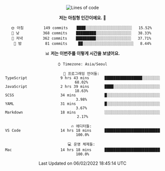 <div align='center'>
 
<!--START_SECTION:waka-->
![Lines of code](https://img.shields.io/badge/%EC%A0%80%EB%8A%94%20%EC%97%AC%ED%83%9C%EA%B9%8C%EC%A7%80%20-59%20Thousand%20%EC%A4%84%EC%9D%98%20%EC%BD%94%EB%93%9C%EB%A5%BC%20%EC%9E%91%EC%84%B1%ED%96%88%EC%96%B4%EC%9A%94.-blue)

**저는 아침형 인간이에요. 🐤** 

```text
🌞 아침         149 commits    ████░░░░░░░░░░░░░░░░░░░░░   15.52% 
🌆 낮　         368 commits    █████████░░░░░░░░░░░░░░░░   38.33% 
🌃 저녁         362 commits    █████████░░░░░░░░░░░░░░░░   37.71% 
🌙 밤　         81 commits     ██░░░░░░░░░░░░░░░░░░░░░░░   8.44%

```


📊 **저는 이번주를 이렇게 시간을 보냈어요.** 

```text
⌚︎ Timezone: Asia/Seoul

💬 프로그래밍 언어들: 
TypeScript               9 hrs 43 mins       █████████████████░░░░░░░░   68.02% 
JavaScript               2 hrs 39 mins       ████░░░░░░░░░░░░░░░░░░░░░   18.63% 
SCSS                     34 mins             █░░░░░░░░░░░░░░░░░░░░░░░░   3.98% 
YAML                     31 mins             █░░░░░░░░░░░░░░░░░░░░░░░░   3.67% 
Markdown                 18 mins             ░░░░░░░░░░░░░░░░░░░░░░░░░   2.17%

🔥 에디터들: 
VS Code                  14 hrs 18 mins      █████████████████████████   100.0%

💻 운영 체제들: 
Mac                      14 hrs 18 mins      █████████████████████████   100.0%

```


 Last Updated on 06/02/2022 18:45:14 UTC
<!--END_SECTION:waka-->
 </div>
<!---
Emewjin/Emewjin is a ✨ special ✨ repository because its `README.md` (this file) appears on your GitHub profile.
You can click the Preview link to take a look at your changes.
--->
